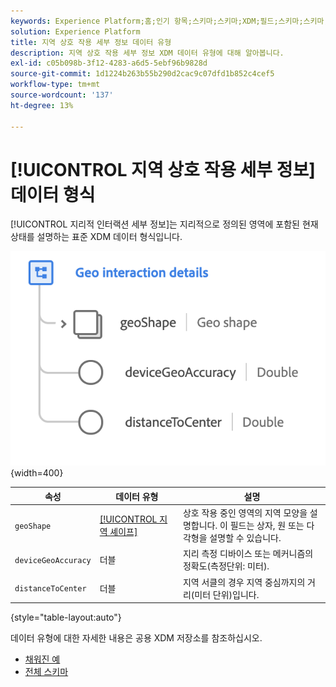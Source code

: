 ```yaml
---
keywords: Experience Platform;홈;인기 항목;스키마;스키마;XDM;필드;스키마;스키마;비콘;상호 작용 세부 정보;데이터 유형;데이터 유형;데이터 유형;
solution: Experience Platform
title: 지역 상호 작용 세부 정보 데이터 유형
description: 지역 상호 작용 세부 정보 XDM 데이터 유형에 대해 알아봅니다.
exl-id: c05b098b-3f12-4283-a6d5-5ebf96b9828d
source-git-commit: 1d1224b263b55b290d2cac9c07dfd1b852c4cef5
workflow-type: tm+mt
source-wordcount: '137'
ht-degree: 13%

---
```


# [!UICONTROL 지역 상호 작용 세부 정보] 데이터 형식

[!UICONTROL 지리적 인터랙션 세부 정보]는 지리적으로 정의된 영역에 포함된 현재 상태를 설명하는 표준 XDM 데이터 형식입니다.

![](../images/data-types/geo-interaction-details.png){width=400}

| 속성 | 데이터 유형 | 설명 |
| --- | --- | --- |
| `geoShape` | [[!UICONTROL 지역 셰이프]](./geo-shape.md) | 상호 작용 중인 영역의 지역 모양을 설명합니다. 이 필드는 상자, 원 또는 다각형을 설명할 수 있습니다. |
| `deviceGeoAccuracy` | 더블 | 지리 측정 디바이스 또는 메커니즘의 정확도(측정단위: 미터). |
| `distanceToCenter` | 더블 | 지역 서클의 경우 지역 중심까지의 거리(미터 단위)입니다. |

{style="table-layout:auto"}

데이터 유형에 대한 자세한 내용은 공용 XDM 저장소를 참조하십시오.

* [채워진 예](https://github.com/adobe/xdm/blob/master/components/datatypes/geo-interaction-details.example.1.json)
* [전체 스키마](https://github.com/adobe/xdm/blob/master/components/datatypes/geo-interaction-details.schema.json)
